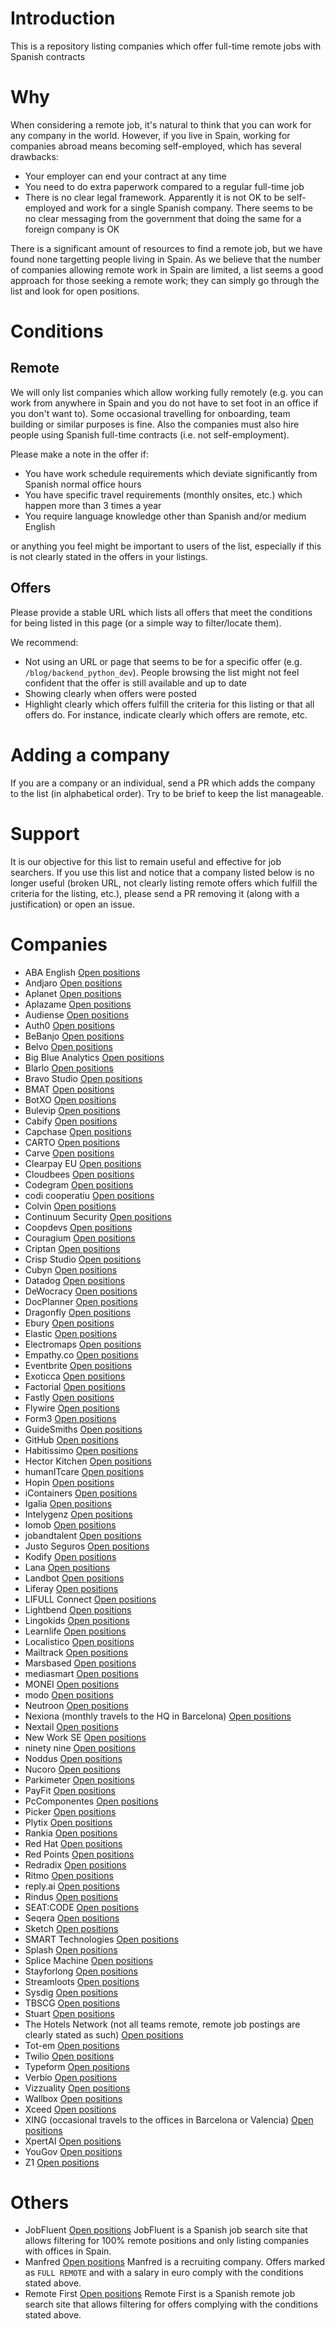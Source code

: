 # Introduction

This is a repository listing companies which offer full-time remote jobs with
Spanish contracts

# Why

When considering a remote job, it's natural to think that you can work for any
company in the world. However, if you live in Spain, working for companies
abroad means becoming self-employed, which has several drawbacks:

* Your employer can end your contract at any time
* You need to do extra paperwork compared to a regular full-time job
* There is no clear legal framework. Apparently it is not OK to be self-employed
  and work for a single Spanish company. There seems to be no clear messaging
  from the government that doing the same for a foreign company is OK

There is a significant amount of resources to find a remote job, but we have
found none targetting people living in Spain. As we believe that the number of
companies allowing remote work in Spain are limited, a list seems a good
approach for those seeking a remote work; they can simply go through the list
and look for open positions.

# Conditions

## Remote

We will only list companies which allow working fully remotely (e.g. you can
work from anywhere in Spain and you do not have to set foot in an office if you
don't want to). Some occasional travelling for onboarding, team building or
similar purposes is fine. Also the companies must also hire people using
Spanish full-time contracts (i.e. not self-employment).

Please make a note in the offer if:

* You have work schedule requirements which deviate significantly from Spanish
  normal office hours
* You have specific travel requirements (monthly onsites, etc.) which happen
  more than 3 times a year
* You require language knowledge other than Spanish and/or medium English

or anything you feel might be important to users of the list, especially if
this is not clearly stated in the offers in your listings.

## Offers

Please provide a stable URL which lists all offers that meet the conditions
for being listed in this page (or a simple way to filter/locate them).

We recommend:

* Not using an URL or page that seems to be for a specific offer (e.g.
  `/blog/backend_python_dev`). People browsing the list might not feel
  confident that the offer is still available and up to date
* Showing clearly when offers were posted
* Highlight clearly which offers fulfill the criteria for this listing
  or that all offers do. For instance, indicate clearly which offers
  are remote, etc.

# Adding a company

If you are a company or an individual, send a PR which adds the company to the
list (in alphabetical order). Try to be brief to keep the list manageable.

# Support

It is our objective for this list to remain useful and effective for job
searchers. If you use this list and notice that a company listed below is no
longer useful (broken URL, not clearly listing remote offers which fulfill
the criteria for the listing, etc.), please send a PR removing it (along
with a justification) or open an issue.

# Companies

* ABA English [Open positions](https://www.linkedin.com/school/aba-english/jobs/)
* Andjaro [Open positions](https://www.welcometothejungle.com/en/companies/andjaro/jobs)
* Aplanet [Open positions](https://aplanet.org/careers/)
* Aplazame [Open positions](https://www.linkedin.com/company/aplazame/jobs/)
* Audiense [Open positions](http://aboutus.audiense.com/careers)
* Auth0 [Open positions](https://auth0.com/careers/positions?locations=Remote)
* BeBanjo [Open positions](https://bebanjo.com/careers)
* Belvo [Open positions](https://angel.co/company/belvo/jobs)
* Big Blue Analytics [Open positions](https://bigblueanalytics.com/hiring/)
* Blarlo [Open positions](https://github.com/blarlo/remote-job-offers)
* Bravo Studio [Open positions](https://www.bravostudio.app/careers)
* BMAT [Open positions](https://bmat.bamboohr.com/jobs/)
* BotXO [Open positions](https://www.botxo.ai/careers/)
* Bulevip [Open positions](https://adventures.freshpeople.team/jobs?department=Bulevip&remote=true)
* Cabify [Open positions](https://cabify.com/es/jobs)
* Capchase [Open positions](https://www.notion.so/9b9e8dbcc5a2415f9da69f1e00617f94?v=cdd6935b11024b68aba4375714c7cc00)
* CARTO [Open positions](https://carto.com/careers/)
* Carve [Open positions](https://angel.co/company/carve-2/jobs)
* Clearpay EU [Open positions](https://apply.workable.com/clearpayeu/)
* Cloudbees [Open positions](https://www.cloudbees.com/careers/job)
* Codegram [Open positions](https://www.codegram.com/careers)
* codi cooperatiu [Open positions](https://codicoop.github.io/busquem-socia/)
* Colvin [Open positions](https://www.linkedin.com/company/colvin/jobs/)
* Continuum Security [Open positions](https://iriusrisk.com/resources/careers/)
* Coopdevs [Open positions](https://coopdevs.org/treballa-amb-nosaltres/)
* Couragium [Open positions](https://www.linkedin.com/company/couragium-solutions/jobs/)
* Criptan [Open positions](https://www.criptan.es/jobs)
* Crisp Studio [Open positions](https://weworkremotely.com/company/crisp-studio)
* Cubyn [Open positions](https://www.welcometothejungle.com/fr/companies/cubyn/jobs)
* Datadog [Open positions](https://www.datadoghq.com/careers/)
* DeWocracy [Open positions](https://github.com/dewocracy/careers)
* DocPlanner [Open positions](https://apply.workable.com/docplanner/)
* Dragonfly [Open positions](https://www.wearedragonfly.co/careers)
* Ebury [Open positions](https://careers.ebury.com/)
* Elastic [Open positions](https://www.elastic.co/about/careers/)
* Electromaps [Open positions](https://www.electromaps.com/articulo/unete-al-equipo-electromaps)
* Empathy.co [Open positions](https://www.empathy.co/company/careers/)
* Eventbrite [Open positions](https://www.eventbritecareers.com/jobs/search?page=1&country_codes%5B%5D=ES&cities%5B%5D=Remote&query=)
* Exoticca [Open positions](https://apply.workable.com/exoticca/)
* Factorial [Open positions](https://factorialhr.com/join-factorial)
* Fastly [Open positions](https://www.fastly.com/about/careers)
* Flywire [Open positions](https://www.flywire.com/company/careers)
* Form3 [Open positions](https://form3.tech/careers)
* GuideSmiths [Open positions](https://www.guidesmiths.com/careers)
* GitHub [Open positions](https://github.com/about/careers)
* Habitissimo [Open positions](https://www.linkedin.com/company/habitissimo/jobs/)
* Hector Kitchen [Open positions](https://hectorkitchen.recruitee.com/#section-121611)
* humanITcare [Open positions](https://www.linkedin.com/company/humanitcare/jobs/)
* Hopin [Open positions](https://hopin.com/careers)
* iContainers [Open positions](https://www.notion.so/Open-Positions-in-iContainers-a3f291c528bd4e60969b7206b09a3d0b)
* Igalia [Open positions](https://www.igalia.com/jobs/)
* Intelygenz [Open positions](https://intelygenz.com/join-us/#careers)
* Iomob [Open positions](https://angel.co/company/iomob/jobs)
* jobandtalent [Open positions](https://jobandtalent.bamboohr.com/jobs/)
* Justo Seguros [Open positions](https://www.notion.so/justoseguros/Open-Positions-574be9f0ca1a4251bfa179efc37dfcb9)
* Kodify [Open positions](https://kodify.recruitee.com/#section-26652)
* Lana [Open positions](https://boards.greenhouse.io/lana/)
* Landbot [Open positions](https://jobs.landbot.io/)
* Liferay [Open positions](https://jobs.jobvite.com/careers/liferay)
* LIFULL Connect [Open positions](https://www.lifullconnect.com/careers/)
* Lightbend [Open positions](https://www.lightbend.com/company/careers)
* Lingokids [Open positions](https://lingokids.com/jobs)
* Learnlife [Open positions](https://learnlife.com/work-with-us)
* Localistico [Open positions](https://angel.co/company/localistico)
* Mailtrack [Open positions](https://mailtrack.io/blog/tag/jobs/)
* Marsbased [Open positions](https://marsbased.com/es/jobs/)
* mediasmart [Open positions](https://info.mediasmart.io/careers)
* MONEI [Open positions](https://monei.com/page/we-are-hiring/)
* modo [Open positions](https://doc.clickup.com/p/h/4aw7y-533/ff8c70b304156ba/4aw7y-533)
* Neutroon [Open positions](https://www.neutroon.com/career)
* Nexiona (monthly travels to the HQ in Barcelona) [Open positions](https://angel.co/company/nexiona/jobs)
* Nextail [Open positions](https://nextaillabs.recruitee.com/)
* New Work SE [Open positions](https://www.new-work.se/en/career/vacancies)
* ninety nine [Open positions](https://www.notion.so/Open-positions-6f9c67b1a7364caa80579d3cf3a55081)
* Noddus [Open positions](https://www.enterprise.noddus.com/careers)
* Nucoro [Open positions](https://www.nucoro.com/careers)
* Parkimeter [Open positions](https://parkimeter.factorialhr.com/#jobs)
* PayFit [Open positions](https://payfit.com/en/careers/)
* PcComponentes [Open positions](https://www.pccomponentes.com/trabaja-con-nosotros)
* Picker [Open positions](https://www.notion.so/We-are-looking-for-Talent-7033e2f2f9534f54b4627b41157c00ec)
* Plytix [Open positions](https://www.plytix.com/careers)
* Rankia [Open positions](https://www.rankia.com/empleo/trabaja-en-rankia)
* Red Hat [Open positions](https://global-redhat.icims.com/jobs/search?ss=1&searchLocation=13549--Remote)
* Red Points [Open positions](https://www.redpoints.com/jobs/)
* Redradix [Open positions](https://www.linkedin.com/jobs/redradix-jobs-worldwide/)
* Ritmo [Open positions](https://www.linkedin.com/company/ritmo-capital/jobs/)
* reply.ai [Open positions](https://replyai.bamboohr.com/jobs/)
* Rindus [Open positions](https://rindus.jobs.personio.de/)
* SEAT:CODE [Open positions](https://www.linkedin.com/company/seatcode/jobs/)
* Seqera [Open positions](https://seqera.io/careers/)
* Sketch [Open positions](https://www.sketch.com/jobs/)
* SMART Technologies [Open positions](https://smarttechnologies.recruiterbox.com/?country=Spain&q=&limit=25)
* Splash [Open positions](https://splashthat.com/careers)
* Splice Machine [Open positions](https://jobs.lever.co/splicemachine/)
* Stayforlong [Open positions](https://www.linkedin.com/company/stayforlong/jobs/)
* Streamloots [Open positions](https://careers.streamloots.com/)
* Sysdig [Open positions](https://sysdig.com/jobs/)
* TBSCG [Open positions](https://www.linkedin.com/company/tbscg/jobs/)
* Stuart [Open positions](https://stuart.com/careers/)
* The Hotels Network (not all teams remote, remote job postings are clearly stated as such) [Open positions](https://info.thehotelsnetwork.com/en/careers)
* Tot-em [Open positions](https://www.linkedin.com/company/tot-em/jobs/)
* Twilio [Open positions](https://boards.greenhouse.io/twilio/)
* Typeform [Open positions](https://www.typeform.com/careers/)
* Verbio [Open positions](https://www.verbio.com/company/)
* Vizzuality [Open positions](https://vizzuality.bamboohr.com/jobs/)
* Wallbox [Open positions](https://apply.workable.com/wallbox/)
* Xceed [Open positions](https://angel.co/company/xceed/jobs)
* XING (occasional travels to the offices in Barcelona or Valencia) [Open positions](https://www.xing.com/jobs/search?page=1&utf8=%E2%9C%93&nrs=1&sc_o=jobs_search_button&keywords=xing&location=barcelona&radius=)
* XpertAI [Open positions](https://xpertai.factorialhr.es/#jobs)
* YouGov [Open positions](https://jobs.yougov.com/jobs)
* Z1 [Open positions](https://z1.digital/careers)

# Others

* JobFluent [Open positions](https://www.jobfluent.com/es/empleos-remoto) JobFluent is a Spanish job search site that allows filtering for 100% remote positions and only listing companies with offices in Spain.
* Manfred [Open positions](https://github.com/getmanfred/offers/wiki) Manfred is a recruiting company. Offers marked as `FULL REMOTE` and with a salary in euro comply with the conditions stated above.
* Remote First [Open positions](https://remotefirst.digital/empresas/ofrecen-contrato-espanol) Remote First is a Spanish remote job search site that allows filtering for offers complying with the conditions stated above.
